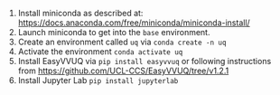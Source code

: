 1. Install miniconda as described at: https://docs.anaconda.com/free/miniconda/miniconda-install/
2. Launch miniconda to get into the `base` environment.
3. Create an environment called `uq` via `conda create -n uq`
4. Activate the environment `conda activate uq`
5. Install EasyVVUQ via `pip install easyvvuq` or following instructions from https://github.com/UCL-CCS/EasyVVUQ/tree/v1.2.1
6. Install Jupyter Lab `pip install jupyterlab`